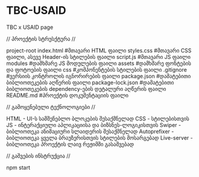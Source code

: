 # TBC-USAID
TBC x USAID page

// პროექტის სტრუსქტურა //

project-root
    index.html                  #მთავარი HTML ფაილი
    styles.css                  #მთავარი CSS ფაილი, ასევე Header-ის სტილების ფაილი
    script.js                   #მთავარი JS ფაილი
    modules                     #დამხმარე JS მოდულების ფაილი
    assets                      #დამხმარე ფონტების და ფოტოების ფაილი
    css                         #კომპონენტების სტილების ფაილი
    .gitignore                  #ვერსიის კონტროლის იგნორირების ფაილი
    package.json                #დამატებითი ბიბლიოთეკების აღწერის ფაილი
    package-lock.json           #დამატებითი ბიბლიოთეკების dependency-ების დეტალური აღწერის ფაილი
    README.md                   #პროექტის დოკუმენტაციის ფაილი

// გამოყენებული ტექნოლოგიები //

HTML - UI-ს სამშენებლო ბლოკების შესაქმნელად
CSS - სტილებისთვის
JS - ინტერაქციული აპლიკაციისა და ბიზსნეს-ლოგიკისთვის
Swiper - ბიბლიოთეკა ანიმაციური სლაიდერის შესაქმნელად
Autoprefixer - ბიბლიოთეკა ყველა ბრაუზერისთვის სტილების მოსარგებად
Live-server - ბიბლიოთეკა პროექტის ლაივ რეჟიმში გასაშვებად

// გაშვების ინსტრუქცია //

npm start